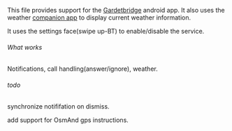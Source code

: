 This file provides support for the [Gardetbridge](https://f-droid.org/en/packages/nodomain.freeyourgadget.gadgetbridge/) android app. 
It also uses the weather [companion app](https://codeberg.org/Freeyourgadget/Gadgetbridge/wiki/Weather) to display current weather information.

It  uses the settings face(swipe up-BT) to enable/disable the service. 

###### What works

Notifications, call handling(answer/ignore), weather.

###### todo

synchronize notififation on dismiss. 

add support for OsmAnd gps instructions. 


